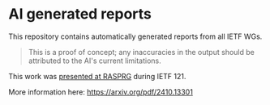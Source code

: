 # AI generated reports

This repository contains automatically generated reports from all IETF WGs.

> This is a proof of concept; any inaccuracies in the output should be attributed to the AI's current limitations.

This work was [presented at RASPRG](https://datatracker.ietf.org/meeting/121/materials/slides-121-rasprg-automating-ietf-insights-generation-with-ai-01) during IETF 121.

More information here: https://arxiv.org/pdf/2410.13301

